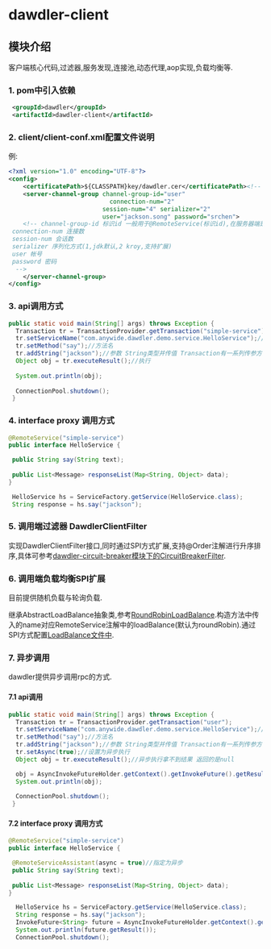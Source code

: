 # dawdler-client

## 模块介绍

客户端核心代码,过滤器,服务发现,连接池,动态代理,aop实现,负载均衡等.

### 1. pom中引入依赖

```xml
 <groupId>dawdler</groupId>
 <artifactId>dawdler-client</artifactId>
```

### 2. client/client-conf.xml配置文件说明

例:

```xml
<?xml version="1.0" encoding="UTF-8"?>
<config>
    <certificatePath>${CLASSPATH}key/dawdler.cer</certificatePath><!-- 身份验证 公钥路径 -->
    <server-channel-group channel-group-id="user"
                            connection-num="2"
                          session-num="4" serializer="2"
                          user="jackson.song" password="srchen">
    <!-- channel-group-id 标识id 一般用于@RemoteService(标识id),在服务器端是dawdler下deploys下部署的项目名称.
 connection-num 连接数
 session-num 会话数
 serializer 序列化方式(1,jdk默认,2 kroy,支持扩展)
 user 帐号
 password 密码
  -->
    </server-channel-group>
</config>
```

### 3. api调用方式

```java
public static void main(String[] args) throws Exception {
  Transaction tr = TransactionProvider.getTransaction("simple-service");//simple-servic为服务名
  tr.setServiceName("com.anywide.dawdler.demo.service.HelloService");//接口全名
  tr.setMethod("say");//方法名
  tr.addString("jackson");//参数 String类型并传值 Transaction有一系列传参方法 具体查看Transaction
  Object obj = tr.executeResult();//执行
  
  System.out.println(obj);
  
  ConnectionPool.shutdown(); 
 }
```

### 4. interface proxy 调用方式

```java
@RemoteService("simple-service")
public interface HelloService {

 public String say(String text);
 
 public List<Message> responseList(Map<String, Object> data);
}
```

```java
 HelloService hs = ServiceFactory.getService(HelloService.class);
 String response = hs.say("jackson");
```

### 5. 调用端过滤器 DawdlerClientFilter

实现DawdlerClientFilter接口,同时通过SPI方式扩展,支持@Order注解进行升序排序,具体可参考[dawdler-circuit-breaker模块下的CircuitBreakerFilter](../dawdler-circuit-breaker/src/main/java/com/anywide/dawdler/breaker/filter/CircuitBreakerFilter.java).

### 6. 调用端负载均衡SPI扩展

目前提供随机负载与轮询负载.

继承AbstractLoadBalance抽象类,参考[RoundRobinLoadBalance](src/main/java/com/anywide/dawdler/client/cluster/impl/RoundRobinLoadBalance.java).构造方法中传入的name对应RemoteService注解中的loadBalance(默认为roundRobin).通过SPI方式配置[LoadBalance文件中](src/main/resources/META-INF/services/com.anywide.dawdler.client.cluster.LoadBalance).

### 7. 异步调用

dawdler提供异步调用rpc的方式.

#### 7.1 api调用

```java
public static void main(String[] args) throws Exception {
  Transaction tr = TransactionProvider.getTransaction("user");
  tr.setServiceName("com.anywide.dawdler.demo.service.HelloService");//接口全名
  tr.setMethod("say");//方法名
  tr.addString("jackson");//参数 String类型并传值 Transaction有一系列传参方法 具体查看Transaction
  tr.setAsync(true);//设置为异步执行
  Object obj = tr.executeResult();//异步执行拿不到结果 返回的是null

  obj = AsyncInvokeFutureHolder.getContext().getInvokeFuture().getResult();//获取异步执行结果
  System.out.println(obj);
  
  ConnectionPool.shutdown(); 
 }
```

#### 7.2 interface proxy 调用方式

```java
@RemoteService("simple-service")
public interface HelloService {

 @RemoteServiceAssistant(async = true)//指定为异步
 public String say(String text);
 
 public List<Message> responseList(Map<String, Object> data);
}
```

```java
  HelloService hs = ServiceFactory.getService(HelloService.class);
  String response = hs.say("jackson");
  InvokeFuture<String> future = AsyncInvokeFutureHolder.getContext().getInvokeFuture();
  System.out.println(future.getResult());
  ConnectionPool.shutdown(); 
```
